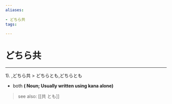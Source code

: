 ```yaml
---
aliases:
    
- どちら共
tags:
    
---
```


# どちら共
---
1).
,どちら共 > どちらとも,どちらとも

- both
**( Noun; Usually written using kana alone)**
> see also:  [[共 とも]]
            